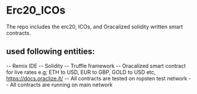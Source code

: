 # Erc20_ICOs
The repo includes the erc20, ICOs, and Oracalized solidity written smart contracts.

## used following entities:
-- Remix IDE
-- Solidity 
-- Truffle framework
-- Oracalized smart contract for live rates e.g; ETH to USD, EUR to GBP, GOLD to USD etc, https://docs.oraclize.it/
-- All contracts are tested on ropsten test network
-- All contracts are running on main network
